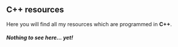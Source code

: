 ## C++ resources
Here you will find all my resources which are programmed in <b>C++</b>.

##### Nothing to see here... yet!
